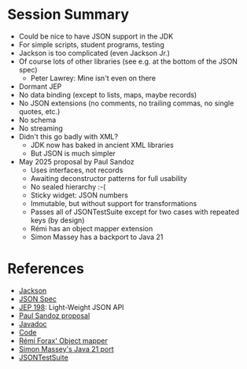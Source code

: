 # Session Summary

* Could be nice to have JSON support in the JDK
* For simple scripts, student programs, testing
* Jackson is too complicated (even Jackson Jr.)
* Of course lots of other libraries (see e.g. at the bottom of the JSON spec)
  * Peter Lawrey: Mine isn't even on there
* Dormant JEP
* No data binding (except to lists, maps, maybe records)
* No JSON extensions (no comments, no trailing commas, no single quotes, etc.)
* No schema
* No streaming
* Didn't this go badly with XML?
  * JDK now has baked in ancient XML libraries
  * But JSON is much simpler
* May 2025 proposal by Paul Sandoz
  * Uses interfaces, not records
  * Awaiting deconstructor patterns for full usability
  * No sealed hierarchy :-(
  * Sticky widget: JSON numbers
  * Immutable, but without support for transformations
  * Passes all of JSONTestSuite except for two cases with repeated keys (by design)
  * Rémi has an object mapper extension 
  * Simon Massey has a backport to Java 21 


# References

* [Jackson](https://github.com/FasterXML/jackson)
* [JSON Spec](https://www.json.org/json-en.html)
* [JEP 198](https://openjdk.org/jeps/198): Light-Weight JSON API
* [Paul Sandoz proposal](https://mail.openjdk.org/pipermail/core-libs-dev/2025-May/145905.html)
* [Javadoc](https://cr.openjdk.org/~naoto/json/javadoc/api/java.base/java/util/json/package-summary.html)
* [Code](https://github.com/openjdk/jdk-sandbox/tree/json/src/java.base/share/classes/java/util/json)
* [Rémi Forax' Object mapper](https://github.com/forax/json-object-mapper)
* [Simon Massey's Java 21 port](https://github.com/simbo1905/java.util.json.Java21)
* [JSONTestSuite](https://github.com/nst/JSONTestSuite)
